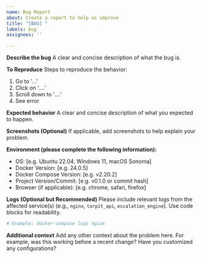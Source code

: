 ```yaml
---
name: Bug Report
about: Create a report to help us improve
title: "[BUG] "
labels: bug
assignees: ''

---
```


**Describe the bug**
A clear and concise description of what the bug is.

**To Reproduce**
Steps to reproduce the behavior:

1. Go to '...'
2. Click on '....'
3. Scroll down to '....'
4. See error

**Expected behavior**
A clear and concise description of what you expected to happen.

**Screenshots (Optional)**
If applicable, add screenshots to help explain your problem.

**Environment (please complete the following information):**

- OS: [e.g. Ubuntu 22.04, Windows 11, macOS Sonoma]
- Docker Version: [e.g. 24.0.5]
- Docker Compose Version: [e.g. v2.20.2]
- Project Version/Commit: [e.g. v0.1.0 or commit hash]
- Browser (if applicable): [e.g. chrome, safari, firefox]

**Logs (Optional but Recommended)**
Please include relevant logs from the affected service(s) (e.g., `nginx`, `tarpit_api`, `escalation_engine`). Use code blocks for readability.

```bash
# Example: docker-compose logs nginx
```

<Paste Logs Here>

**Additional context**
Add any other context about the problem here. For example, was this working before a recent change? Have you customized any configurations?
